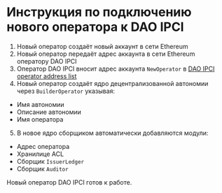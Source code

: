 # Инструкция по подключению нового оператора к DAO IPCI
1. Новый оператор создаёт новый аккаунт в сети Ethereum
2. Новый оператор передаёт адрес аккаунта в сети Ethereum оператору DAO IPCI
3. Оператор DAO IPCI вносит адрес аккаунта `NewOperator` в [DAO IPCI operator address list](https://github.com/airalab/DAO-IPCI/blob/master/OperatorList.md)
4. Новый оператор создаёт ядро децентрализованной автономии через `BuilderOperator` указывая:
  - Имя автономии
  - Описание автономии
  - Имя оператора
5. В новое ядро сборщиком автоматически добавляются модули:
  - Адрес оператора
  - Хранилице ACL
  - Сборщик `IssuerLedger`
  - Сборщик `Auditor`

Новый оператор DAO IPCI готов к работе.
